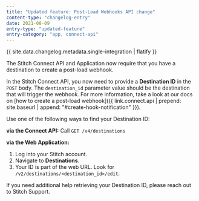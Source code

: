 ```yaml
---
title: "Updated feature: Post-Load Webhooks API change"
content-type: "changelog-entry"
date: 2021-08-09
entry-type: "updated-feature"
entry-category: "app, connect-api"
---
```

{{ site.data.changelog.metadata.single-integration | flatify }}

The Stitch Connect API and Application now require that you have a destination to create a post-load webhook.

In the Stitch Connect API, you now need to provide a **Destination ID** in the `POST` body. The `destination_id` parameter value should be the destination that will trigger the webhook. For more information, take a look at our docs on [how to create a post-load webhook]({{ link.connect.api | prepend: site.baseurl | append: "#create-hook-notification" }}).

Use one of the following ways to find your Destination ID:

**via the Connect API:**
Call `GET /v4/destinations`

**via the Web Application:**
1. Log into your Stitch account.
2. Navigate to **Destinations**.
3. Your ID is part of the web URL. Look for `/v2/destinations/<destination_id>/edit`.

If you need additional help retrieving your Destination ID, please reach out to Stitch Support.
